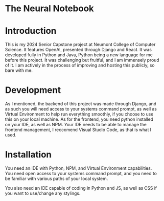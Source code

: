 # The Neural Notebook
# Introduction

This is my 2024 Senior Capstone project at Neumont College of Computer Science. It features OpenAI, presented through Django and React. It was developed fully in Python and Java, Python being a new language for me before this project. It was challenging but fruitful, and I am immensely proud of it. I am actively in the process of improving and hosting this publicly, so bare with me.


# Development

As I mentioned, the backend of this project was made through Django, and as such you will need access to your systems command prompt, as well as Virtual Environment to help run everything smoothly, if you choose to use this on your local machine. As for the frontend, you need python installed on your IDE, as well as NPM. Your IDE needs to be able to manage the frontend management, I reccomend Visual Studio Code, as that is what I used.


# Installation

You need an IDE with Python, NPM, and Virtual Environment capabilities. You need open access to your systems command prompt, and you need to be familiar with various paths of your local system.

You also need an IDE capable of coding in Python and JS, as well as CSS if you want to use/change any stylings.
